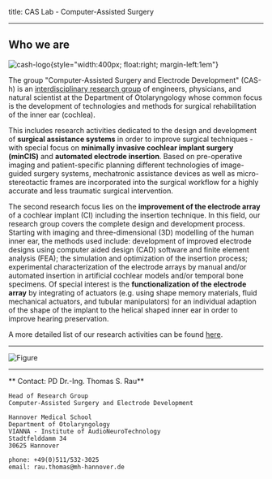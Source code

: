 title: CAS Lab - Computer-Assisted Surgery

- - - 

## Who we are

![cash-logo](cas/cas-h.png){style="width:400px; float:right; margin-left:1em"}

The group "Computer-Assisted Surgery and Electrode Development" (CAS-h) is an [interdisciplinary research group](cas/staff.html "Staff") of engineers, physicians, and natural scientist at the Department of Otolaryngology whose common focus is the development of technologies and methods for surgical rehabilitation of the inner ear (cochlea). 

This includes research activities dedicated to the design and development of **surgical assistance systems** in order to improve surgical techniques - with special focus on **minimally invasive cochlear implant surgery (minCIS)** and **automated electrode insertion**. Based on pre-operative imaging and patient-specific planning different technologies of image-guided surgery systems, mechatronic assistance devices as well as micro-stereotactic frames are incorporated into the surgical workflow for a highly accurate and less traumatic surgical intervention. 

The second  research focus lies on the **improvement of the electrode array** of a cochlear implant (CI) including the insertion technique. In this field, our research group covers the complete design and development process. Starting with imaging and three-dimensional (3D) modelling of the human inner ear, the methods used include: development of improved electrode designs using computer aided design (CAD) software and finite element analysis (FEA); the simulation and optimization of the insertion process; experimental characterization of the electrode arrays by manual and/or automated insertion in artificial cochlear models and/or temporal bone specimens. Of special interest is the **functionalization of the electrode array** by integrating of actuators (e.g. using shape memory materials, fluid mechanical actuators, and tubular manipulators) for an individual adaption of the shape of the implant to the helical shaped inner ear in order to improve hearing preservation.  

A more detailed list of our research activities can be found [here](cas/methods.html).

- - - 
![Figure](cas/Banner_L1040200Trifix.jpg)
- - - 

** Contact: PD Dr.-Ing. Thomas S. Rau**

    Head of Research Group
    Computer-Assisted Surgery and Electrode Development
    
    Hannover Medical School
    Department of Otolaryngology
    VIANNA - Institute of AudioNeuroTechnology
    Stadtfelddamm 34
    30625 Hannover
    
    phone: +49(0)511/532-3025
    email: rau.thomas@mh-hannover.de



